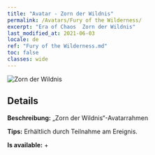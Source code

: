 ```yaml
---
title: "Avatar - Zorn der Wildnis"
permalink: /Avatars/Fury of the Wilderness/
excerpt: "Era of Chaos  Zorn der Wildnis"
last_modified_at: 2021-06-03
locale: de
ref: "Fury of the Wilderness.md"
toc: false
classes: wide
---
```

 ![Zorn der Wildnis](/images/a/avatarFrame_29.png)

## Details

 **Beschreibung:** „Zorn der Wildnis“-Avatarrahmen 

 **Tips:** Erhältlich durch Teilnahme am Ereignis. 

 **Is available:**  + 

